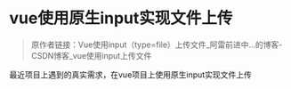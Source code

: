 # vue使用原生input实现文件上传

> 原作者链接：Vue使用input（type=file）上传文件_阿雷前进中…的博客-CSDN博客_vue使用input上传文件

最近项目上遇到的真实需求，在vue项目上使用原生input实现文件上传